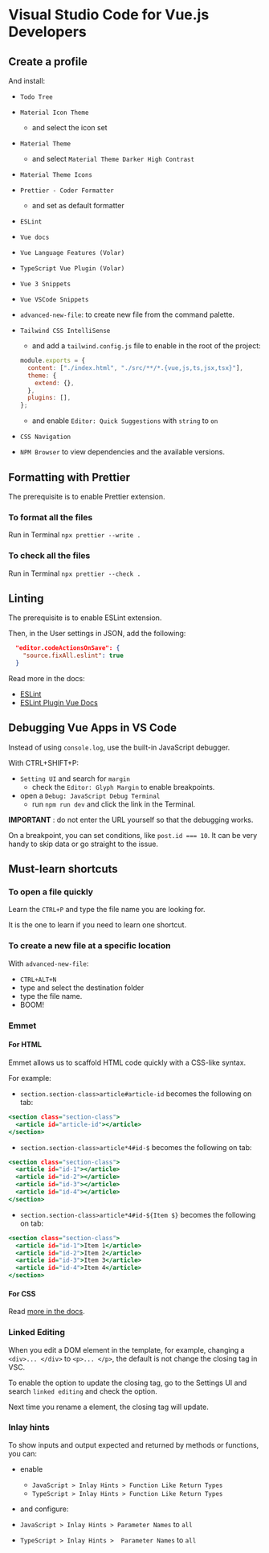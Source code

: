 # Visual Studio Code for Vue.js Developers

## Create a profile

And install:

- `Todo Tree`
- `Material Icon Theme`
  - and select the icon set
- `Material Theme`
  - and select `Material Theme Darker High Contrast`
- `Material Theme Icons`
- `Prettier - Coder Formatter`
  - and set as default formatter
- `ESLint`
- `Vue docs`
- `Vue Language Features (Volar)`
- `TypeScript Vue Plugin (Volar)`
- `Vue 3 Snippets`
- `Vue VSCode Snippets`
- `advanced-new-file`: to create new file from the command palette.
- `Tailwind CSS IntelliSense`

  - and add a `tailwind.config.js` file to enable in the root of the project:

  ```javascript
  module.exports = {
    content: ["./index.html", "./src/**/*.{vue,js,ts,jsx,tsx}"],
    theme: {
      extend: {},
    },
    plugins: [],
  };
  ```

  - and enable `Editor: Quick Suggestions` with `string` to `on`

- `CSS Navigation`
- `NPM Browser` to view dependencies and the available versions.

## Formatting with Prettier

The prerequisite is to enable Prettier extension.

### To format all the files

Run in Terminal `npx prettier --write .`

### To check all the files

Run in Terminal `npx prettier --check .`

## Linting

The prerequisite is to enable ESLint extension.

Then, in the User settings in JSON, add the following:

```json
  "editor.codeActionsOnSave": {
    "source.fixAll.eslint": true
  }
```

Read more in the docs:

- [ESLint](https://eslint.org/)
- [ESLint Plugin Vue Docs](https://eslint.vuejs.org/)

## Debugging Vue Apps in VS Code

Instead of using `console.log`, use the built-in JavaScript debugger.

With CTRL+SHIFT+P:

- `Setting UI` and search for `margin`
  - check the `Editor: Glyph Margin` to enable breakpoints.
- open a `Debug: JavaScript Debug Terminal`
  - run `npm run dev` and click the link in the Terminal.

**IMPORTANT** : do not enter the URL yourself so that the debugging works.

On a breakpoint, you can set conditions, like `post.id === 10`. It can be very handy to skip data or go straight to the issue.

## Must-learn shortcuts

### To open a file quickly

Learn the `CTRL+P` and type the file name you are looking for.

It is the one to learn if you need to learn one shortcut.

### To create a new file at a specific location

With `advanced-new-file`:

- `CTRL+ALT+N`
- type and select the destination folder
- type the file name.
- BOOM!

### Emmet

#### For HTML

Emmet allows us to scaffold HTML code quickly with a CSS-like syntax.

For example:

- `section.section-class>article#article-id` becomes the following on tab:

```htm
<section class="section-class">
  <article id="article-id"></article>
</section>
```

- `section.section-class>article*4#id-$` becomes the following on tab:

```htm
<section class="section-class">
  <article id="id-1"></article>
  <article id="id-2"></article>
  <article id="id-3"></article>
  <article id="id-4"></article>
</section>
```

- `section.section-class>article*4#id-${Item $}` becomes the following on tab:

```htm
<section class="section-class">
  <article id="id-1">Item 1</article>
  <article id="id-2">Item 2</article>
  <article id="id-3">Item 3</article>
  <article id="id-4">Item 4</article>
</section>
```

#### For CSS

Read [more in the docs](https://docs.emmet.io/).

### Linked Editing

When you edit a DOM element in the template, for example, changing a `<div>... </div>` to `<p>... </p>`, the default is not change the closing tag in VSC.

To enable the option to update the closing tag, go to the Settings UI and search `linked editing` and check the option.

Next time you rename a element, the closing tag will update.

### Inlay hints

To show inputs and output expected and returned by methods or functions, you can:

- enable

  - `JavaScript > Inlay Hints > Function Like Return Types`
  - `TypeScript > Inlay Hints > Function Like Return Types`

- and configure:
- `JavaScript > Inlay Hints > Parameter Names` to `all`
- `TypeScript > Inlay Hints >  Parameter Names` to `all`
